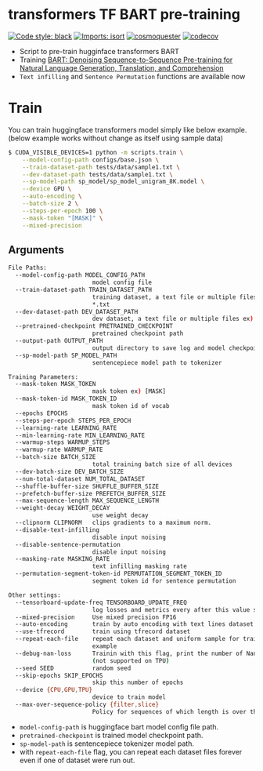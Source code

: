 # transformers TF BART pre-training

[![Code style: black](https://img.shields.io/badge/code%20style-black-000000.svg)](https://github.com/psf/black)
[![Imports: isort](https://img.shields.io/badge/%20imports-isort-%231674b1?style=flat&labelColor=ef8336)](https://pycqa.github.io/isort/)
[![cosmoquester](https://circleci.com/gh/cosmoquester/transformers-bart-pretrain.svg?style=svg)](https://app.circleci.com/pipelines/github/cosmoquester/transformers-bart-pretrain)
[![codecov](https://codecov.io/gh/cosmoquester/transformers-bart-pretrain/branch/master/graph/badge.svg?token=FT7NreB8Ku)](https://codecov.io/gh/cosmoquester/transformers-bart-pretrain)

- Script to pre-train hugginface transformers BART
- Training [BART: Denoising Sequence-to-Sequence Pre-training for Natural Language Generation, Translation, and Comprehension](https://arxiv.org/abs/1910.13461)
- `Text infilling` and `Sentence Permutation` functions are available now

# Train

You can train huggingface transformers model simply like below example.
(below example works without change as itself using sample data)

```sh
$ CUDA_VISIBLE_DEVICES=1 python -m scripts.train \
    --model-config-path configs/base.json \
    --train-dataset-path tests/data/sample1.txt \
    --dev-dataset-path tests/data/sample1.txt \
    --sp-model-path sp_model/sp_model_unigram_8K.model \
    --device GPU \
    --auto-encoding \
    --batch-size 2 \
    --steps-per-epoch 100 \
    --mask-token "[MASK]" \
    --mixed-precision
```

## Arguments

```sh
File Paths:
  --model-config-path MODEL_CONFIG_PATH
                        model config file
  --train-dataset-path TRAIN_DATASET_PATH
                        training dataset, a text file or multiple files ex)
                        *.txt
  --dev-dataset-path DEV_DATASET_PATH
                        dev dataset, a text file or multiple files ex) *.txt
  --pretrained-checkpoint PRETRAINED_CHECKPOINT
                        pretrained checkpoint path
  --output-path OUTPUT_PATH
                        output directory to save log and model checkpoints
  --sp-model-path SP_MODEL_PATH
                        sentencepiece model path to tokenizer

Training Parameters:
  --mask-token MASK_TOKEN
                        mask token ex) [MASK]
  --mask-token-id MASK_TOKEN_ID
                        mask token id of vocab
  --epochs EPOCHS
  --steps-per-epoch STEPS_PER_EPOCH
  --learning-rate LEARNING_RATE
  --min-learning-rate MIN_LEARNING_RATE
  --warmup-steps WARMUP_STEPS
  --warmup-rate WARMUP_RATE
  --batch-size BATCH_SIZE
                        total training batch size of all devices
  --dev-batch-size DEV_BATCH_SIZE
  --num-total-dataset NUM_TOTAL_DATASET
  --shuffle-buffer-size SHUFFLE_BUFFER_SIZE
  --prefetch-buffer-size PREFETCH_BUFFER_SIZE
  --max-sequence-length MAX_SEQUENCE_LENGTH
  --weight-decay WEIGHT_DECAY
                        use weight decay
  --clipnorm CLIPNORM   clips gradients to a maximum norm.
  --disable-text-infilling
                        disable input noising
  --disable-sentence-permutation
                        disable input noising
  --masking-rate MASKING_RATE
                        text infilling masking rate
  --permutation-segment-token-id PERMUTATION_SEGMENT_TOKEN_ID
                        segment token id for sentence permutation

Other settings:
  --tensorboard-update-freq TENSORBOARD_UPDATE_FREQ
                        log losses and metrics every after this value step
  --mixed-precision     Use mixed precision FP16
  --auto-encoding       train by auto encoding with text lines dataset
  --use-tfrecord        train using tfrecord dataset
  --repeat-each-file    repeat each dataset and uniform sample for train
                        example
  --debug-nan-loss      Trainin with this flag, print the number of Nan loss
                        (not supported on TPU)
  --seed SEED           random seed
  --skip-epochs SKIP_EPOCHS
                        skip this number of epochs
  --device {CPU,GPU,TPU}
                        device to train model
  --max-over-sequence-policy {filter,slice}
                        Policy for sequences of which length is over the max
```
- `model-config-path` is huggingface bart model config file path.
- `pretrained-checkpoint` is trained model checkpoint path.
- `sp-model-path` is sentencepiece tokenizer model path.
- with `repeat-each-file` flag, you can repeat each dataset files forever even if one of dataset were run out.
